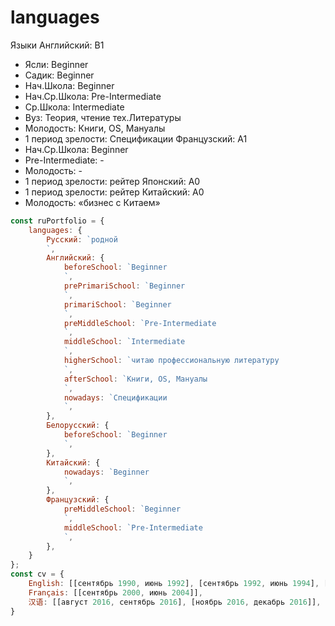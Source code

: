 # languages
Языки
Английский: B1
- Ясли: Beginner
- Садик: Beginner
- Нач.Школа: Beginner
- Нач.Ср.Школа: Pre-Intermediate
- Ср.Школа: Intermediate
- Вуз: Теория, чтение тех.Литературы
- Молодость: Книги, OS, Мануалы
- 1 период зрелости: Спецификации
Французский: A1
- Нач.Ср.Школа: Beginner
- Pre-Intermediate: -
- Молодость: -
- 1 период зрелости: рейтер
Японский: A0
- 1 период зрелости: рейтер
Китайский: A0
- Молодость: «бизнес с Китаем»
```js
const ruPortfolio = {
	languages: {
		Русский: `родной
		`,
		Английский: {
			beforeSchool: `Beginner
			`,
			prePrimariSchool: `Beginner
			`,
			primariSchool: `Beginner
			`,
			preMiddleSchool: `Pre-Intermediate
			`,
			middleSchool: `Intermediate
			`,
			higherSchool: `читаю профессиональную литературу
			`,
			afterSchool: `Книги, OS, Мануалы
			`,
			nowadays: `Спецификации
			`,
		},
		Белорусский: {
			beforeSchool: `Beginner
			`,
		},
		Китайский: {
			nowadays: `Beginner
			`,
		},
		Французский: {
			preMiddleSchool: `Beginner
			`,
			middleSchool: `Pre-Intermediate
			`,
		},
	}
};
const cv = {
	English: [[сентябрь 1990, июнь 1992], [сентябрь 1992, июнь 1994], [сентябрь 1994, июнь 2004], [июнь 2006, июнь 2011], [январь 2016, сентябрь 2018], […]],
	Français: [[сентябрь 2000, июнь 2004]],
	汉语: [[август 2016, сентябрь 2016], [ноябрь 2016, декабрь 2016]],
}
```
